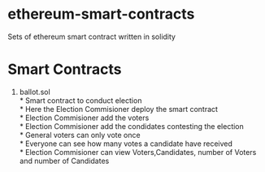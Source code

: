 # ethereum-smart-contracts
Sets of ethereum smart contract written in solidity

# Smart Contracts
1. ballot.sol  
        * Smart contract to conduct election  
        * Here the Election Commisioner deploy the smart contract  
        * Election Commisioner add the voters  
        * Election Commisioner add the condidates contesting the election  
        * General voters can only vote once  
        * Everyone can see how many votes a candidate have received  
        * Election Commisioner can view Voters,Candidates, number of Voters and number of Candidates  
